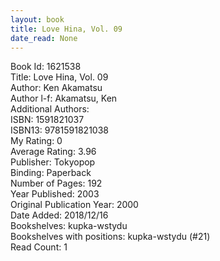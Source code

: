 ```yaml
---
layout: book
title: Love Hina, Vol. 09
date_read: None
---
```


Book Id: 1621538<br />
Title: Love Hina, Vol. 09<br />
Author: Ken Akamatsu<br />
Author l-f: Akamatsu, Ken<br />
Additional Authors: <br />
ISBN: 1591821037<br />
ISBN13: 9781591821038<br />
My Rating: 0<br />
Average Rating: 3.96<br />
Publisher: Tokyopop<br />
Binding: Paperback<br />
Number of Pages: 192<br />
Year Published: 2003<br />
Original Publication Year: 2000<br />
Date Added: 2018/12/16<br />
Bookshelves: kupka-wstydu<br />
Bookshelves with positions: kupka-wstydu (#21)<br />
Read Count: 1<br />

